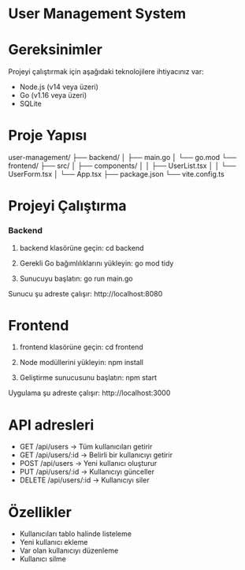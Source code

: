 # User Management System

# Gereksinimler

Projeyi çalıştırmak için aşağıdaki teknolojilere ihtiyacınız var:

- Node.js (v14 veya üzeri)
- Go (v1.16 veya üzeri)
- SQLite

# Proje Yapısı

user-management/
├── backend/
│   ├── main.go
│   └── go.mod
└── frontend/
    ├── src/
    │   ├── components/
    │   │   ├── UserList.tsx
    │   │   └── UserForm.tsx
    │   └── App.tsx
    ├── package.json
    └── vite.config.ts

# Projeyi Çalıştırma

### Backend

1. backend klasörüne geçin:
   cd backend

2. Gerekli Go bağımlılıklarını yükleyin:
   go mod tidy

3. Sunucuyu başlatın:
   go run main.go

Sunucu şu adreste çalışır: http://localhost:8080

# Frontend

1. frontend klasörüne geçin:
   cd frontend

2. Node modüllerini yükleyin:
   npm install

3. Geliştirme sunucusunu başlatın:
   npm start

Uygulama şu adreste çalışır: http://localhost:3000

# API adresleri

- GET /api/users → Tüm kullanıcıları getirir
- GET /api/users/:id → Belirli bir kullanıcıyı getirir
- POST /api/users → Yeni kullanıcı oluşturur
- PUT /api/users/:id → Kullanıcıyı günceller
- DELETE /api/users/:id → Kullanıcıyı siler

# Özellikler

- Kullanıcıları tablo halinde listeleme
- Yeni kullanıcı ekleme
- Var olan kullanıcıyı düzenleme
- Kullanıcı silme
